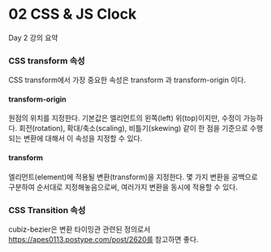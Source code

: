 # 02 CSS & JS Clock
Day 2 강의 요약

### CSS transform 속성
CSS transform에서 가장 중요한 속성은 transform 과 transform-origin 이다.

#### transform-origin
원점의 위치를 지정한다. 기본값은 엘리먼트의 왼쪽(left) 위(top)이지만, 수정이 가능하다. 회전(rotation), 확대/축소(scaling), 비틀기(skewing) 같이 한 점을 기준으로 수행되는 변환에 대해서 이 속성을 지정할 수 있다.

#### transform
엘리먼트(element)에 적용될 변환(transform)을 지정한다. 몇 가지 변환을 공백으로 구분하여 순서대로 지정해놓음으로써, 여러가지 변환을 동시에 적용할 수 있다.

### CSS Transition 속성
cubiz-bezier은 변환 타이밍관 관련된 정의로서 https://apes0113.postype.com/post/2620를 참고하면 좋다.